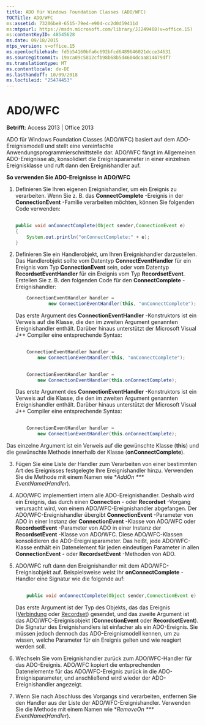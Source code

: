 ```yaml
---
title: ADO für Windows Foundation Classes (ADO/WFC)
TOCTitle: ADO/WFC
ms:assetid: 73206be8-6515-79e4-e904-cc2d0d59411d
ms:mtpsurl: https://msdn.microsoft.com/library/JJ249468(v=office.15)
ms:contentKeyID: 48545628
ms.date: 09/18/2015
mtps_version: v=office.15
ms.openlocfilehash: fd5b54160bfa6c692bfcd6489646021dcce34631
ms.sourcegitcommit: 19aca09c5812cfb98b68b5d4604dcaa814479df7
ms.translationtype: MT
ms.contentlocale: de-DE
ms.lasthandoff: 10/09/2018
ms.locfileid: "25474453"
---
```

# <a name="adowfc"></a>ADO/WFC


**Betrifft**: Access 2013 | Office 2013

ADO für Windows Foundation Classes (ADO/WFC) basiert auf dem ADO-Ereignismodell und stellt eine vereinfachte Anwendungsprogrammierschnittstelle dar. ADO/WFC fängt im Allgemeinen ADO-Ereignisse ab, konsolidiert die Ereignisparameter in einer einzelnen Ereignisklasse und ruft dann den Ereignishandler auf.

**So verwenden Sie ADO-Ereignisse in ADO/WFC**

1.  Definieren Sie Ihren eigenen Ereignishandler, um ein Ereignis zu verarbeiten. Wenn Sie z. B. das **ConnectComplete** -Ereignis in der **ConnectionEvent** -Familie verarbeiten möchten, können Sie folgenden Code verwenden:
    
    ```java 
     
    public void onConnectComplete(Object sender,ConnectionEvent e) 
    { 
        System.out.println("onConnectComplete:" + e); 
    } 
    ```

2.  Definieren Sie ein Handlerobjekt, um Ihren Ereignishandler darzustellen. Das Handlerobjekt sollte vom Datentyp **ConnectEventHandler** für ein Ereignis vom Typ **ConnectionEvent** sein, oder vom Datentyp **RecordsetEventHandler** für ein Ereignis vom Typ **RecordsetEvent**. Erstellen Sie z. B. den folgenden Code für den **ConnectComplete** -Ereignishandler:
    
    ```java
        ConnectionEventHandler handler =  
                new ConnectionEventHandler(this, "onConnectComplete"); 
    ```

    Das erste Argument des **ConnectionEventHandler** -Konstruktors ist ein Verweis auf die Klasse, die den im zweiten Argument genannten Ereignishandler enthält. Darüber hinaus unterstützt der Microsoft Visual J++ Compiler eine entsprechende Syntax:
    
    ```java 
     
        ConnectionEventHandler handler =  
            new ConnectionEventHandler(this, "onConnectComplete"); 
    ```
    
    ```java 
     
        ConnectionEventHandler handler =  
            new ConnectionEventHandler(this.onConnectComplete); 
    ```
    
    Das erste Argument des **ConnectionEventHandler** -Konstruktors ist ein Verweis auf die Klasse, die den im zweiten Argument genannten Ereignishandler enthält. Darüber hinaus unterstützt der Microsoft Visual J++ Compiler eine entsprechende Syntax:
    
    ```java 
     
        ConnectionEventHandler handler =  
            new ConnectionEventHandler(this.onConnectComplete); 
    ```
    
    

Das einzelne Argument ist ein Verweis auf die gewünschte Klasse (**this**) und die gewünschte Methode innerhalb der Klasse (**onConnectComplete**).


3.  Fügen Sie eine Liste der Handler zum Verarbeiten von einer bestimmten Art des Ereignisses festgelegte Ihre Ereignishandler hinzu. Verwenden Sie die Methode mit einem Namen wie **AddOn *** EventName*(*Handler*).

4.  ADO/WFC implementiert intern alle ADO-Ereignishandler. Deshalb wird ein Ereignis, das durch einen **Connection** - oder **Recordset** -Vorgang verursacht wird, von einem ADO/WFC-Ereignishandler abgefangen. Der ADO/WFC-Ereignishandler übergibt **ConnectionEvent** -Parameter von ADO in einer Instanz der **ConnectionEvent** -Klasse von ADO/WFC oder **RecordsetEvent** -Parameter von ADO in einer Instanz der **RecordsetEvent** -Klasse von ADO/WFC. Diese ADO/WFC-Klassen konsolidieren die ADO-Ereignisparameter. Das heißt, jede ADO/WFC-Klasse enthält ein Datenelement für jeden eindeutigen Parameter in allen **ConnectionEvent** - oder **RecordsetEvent** -Methoden von ADO.

5.  ADO/WFC ruft dann den Ereignishandler mit dem ADO/WFC-Ereignisobjekt auf. Beispielsweise weist Ihr **onConnectComplete** -Handler eine Signatur wie die folgende auf:
    
    ```java 
     
        public void onConnectComplete(Object sender,ConnectionEvent e) 
    ```
    
    Das erste Argument ist der Typ des Objekts, das das Ereignis ([Verbindung](connection-object-ado.md) oder [Recordset](recordset-object-ado.md)) gesendet, und das zweite Argument ist das ADO/WFC-Ereignisobjekt (**ConnectionEvent** oder **RecordsetEvent**). Die Signatur des Ereignishandlers ist einfacher als ein ADO-Ereignis. Sie müssen jedoch dennoch das ADO-Ereignismodell kennen, um zu wissen, welche Parameter für ein Ereignis gelten und wie reagiert werden soll.

6.  Wechseln Sie vom Ereignishandler zurück zum ADO/WFC-Handler für das ADO-Ereignis. ADO/WFC kopiert die entsprechenden Datenelemente für das ADO/WFC-Ereignis zurück in die ADO-Ereignisparameter, und anschließend wird wieder der ADO-Ereignishandler angezeigt.

7.  Wenn Sie nach Abschluss des Vorgangs sind verarbeiten, entfernen Sie den Handler aus der Liste der ADO/WFC-Ereignishandler. Verwenden Sie die Methode mit einem Namen wie **RemoveOn *** EventName*(*Handler*).

